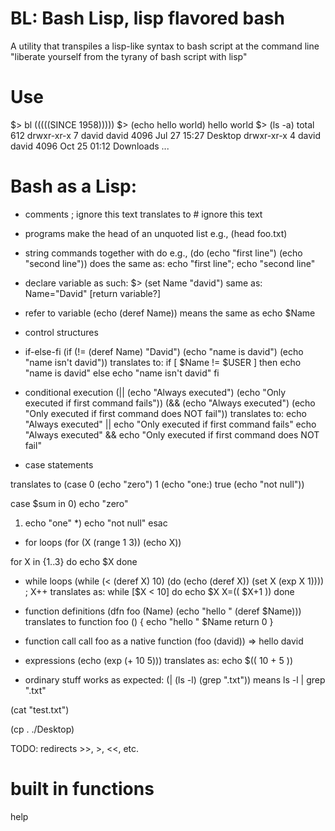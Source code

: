 # BL: Bash Lisp, lisp flavored bash
A utility that transpiles a lisp-like syntax to bash script at the command line
"liberate yourself from the tyrany of bash script with lisp"

# Use
$> bl
(((((SINCE 1958)))))
$> (echo hello world)
hello world
$> (ls -a)
total 612
drwxr-xr-x  7 david david   4096 Jul 27 15:27 Desktop
drwxr-xr-x  4 david david   4096 Oct 25 01:12 Downloads
...

# Bash as a Lisp:

- comments
; ignore this text
translates to
\# ignore this text

- programs make the head of an unquoted list
e.g., (head foo.txt)

- string commands together with do
e.g., (do (echo "first line") (echo "second line"))
does the same as:
echo "first line"; echo "second line"

- declare variable as such:
$> (set Name "david")
same as:
Name="David"
[return variable?]

- refer to variable
(echo (deref Name))
means the same as
echo $Name

- control structures
- if-else-fi
(if (!= (deref Name) "David") (echo "name is david") (echo "name isn't david"))
translates to: 
if [ $Name != $USER ]
then
    echo "name is david"
else
    echo "name isn't david"
fi

- conditional execution
(|| (echo "Always executed") (echo "Only executed if first command fails"))
(&& (echo "Always executed") (echo "Only executed if first command does NOT fail"))
translates to:
echo "Always executed" || echo "Only executed if first command fails"
echo "Always executed" && echo "Only executed if first command does NOT fail"

- case statements

translates to
(case
  0 (echo "zero")
  1 (echo "one:)
  true (echo "not null"))

case $sum in
  0) echo "zero"
  1) echo "one"
  *) echo "not null"
esac

- for loops
(for (X (range 1 3))
  (echo X))

for X in {1..3}
do
  echo $X
done

- while loops
(while (< (deref X) 10)
  (do
    (echo (deref X))
    (set X (exp X 1)))) ; X++
translates as:
while [$X < 10]
do
    echo $X
    X=(( $X+1 ))
done

- function definitions
(dfn foo (Name)
  (echo "hello " (deref $Name)))
translates to
function foo ()
{
  echo "hello " $Name
  return 0
}

- function call
call foo as a native function
(foo (david)) => hello david

- expressions
(echo (exp (+ 10 5)))
translates as:
echo $(( 10 + 5 ))

- ordinary stuff works as expected:
(| (ls -l) (grep "\.txt"))
means
ls -l | grep "\.txt"

(cat "test.txt")

(cp . ./Desktop)

TODO:
redirects >>, >, <<, etc.

# built in functions
help
